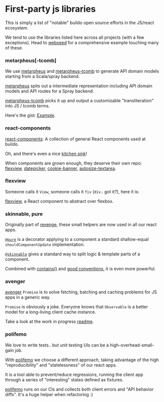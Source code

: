 # First-party js libraries

This is simply a list of "notable" buildo open source efforts in the JS/react ecosystem.

We tend to use the libraries listed here across all projects (with a few exceptions). Head to [webseed](https://github.com/buildo/webseed) for a comprehensive example touching many of these.

### metarpheus[-tcomb]
We use [metarpheus](https://github.com/buildo/metarpheus) and [metarpheus-tcomb](https://github.com/buildo/metarpheus-tcomb) to generate API domain models starting from a Scala/spray backend.

[metarpheus](https://github.com/buildo/metarpheus) spits out a intermediate representation including API domain models and API routes for a Spray backend.

[metarpheus-tcomb](https://github.com/buildo/metarpheus-tcomb) picks it up and output a customizable "transliteration" into JS / tcomb terms.

Here's the gist: [Example](https://github.com/buildo/metarpheus-tcomb/blob/master/README.md#example).

### react-components

[react-components](https://github.com/buildo/react-components): A collection of general React components used at buildo.

Oh, and there's even a nice [kitchen sink](http://buildo.github.io/react-components/#/?openSections=%3Bcomponents)!

When components are grown enough, they deserve their own repo: [flexview](https://github.com/buildo/react-flexview), [datepicker](https://github.com/buildo/rc-datepicker), [cookie-banner](https://github.com/buildo/react-cookie-banner), [autosize-textarea](https://github.com/buildo/react-autosize-textarea).

### flexview

Someone calls it `View`, someone calls it `fiv` (`div`.. got it?), here it is:

[flexview](https://github.com/buildo/react-flexview), a React component to abstract over flexbox.

### skinnable, pure
Originally part of [revenge](https://github.com/buildo/revenge), these small helpers are now used in all our react apps.

[`@pure`](https://github.com/buildo/revenge#pure) is a decorator applying to a component a standard shallow-equal `shouldComponentUpdate` implementation.

[`@skinnable`](https://github.com/buildo/revenge#skinnable) gives a standard way to split logic & template parts of a component.

Combined with [contains()](https://github.com/buildo/revenge#skinnablecontainscomponent) and [good conventions](guidelines/2.components.md), it is even more powerful.

### avenger

[avenger](https://github.com/buildo/avenger) `Promise` is to solve fetching, batching and caching problems for JS apps in a generic way.

`Promise` is obviously a joke. Everyone knows that `Observable` is a better model for a long-living client cache instance.

Take a look at the work in progress [readme](https://github.com/buildo/avenger).

### polifemo

We love to write tests.. but unit testing UIs can be a high-overhead-small-gain job.

With [polifemo](https://github.com/buildo/polifemo) we choose a different approach, taking advantage of the high "reproducibility" and "statelessness" of our react apps.

It is a tool able to prevent/reduce regressions, running the client app through a series of "interesting" states defined as fixtures.

[polifemo](https://github.com/buildo/polifemo) runs on our CIs and collects both client errors and "API behavior diffs". It's a huge helper when refactoring :)